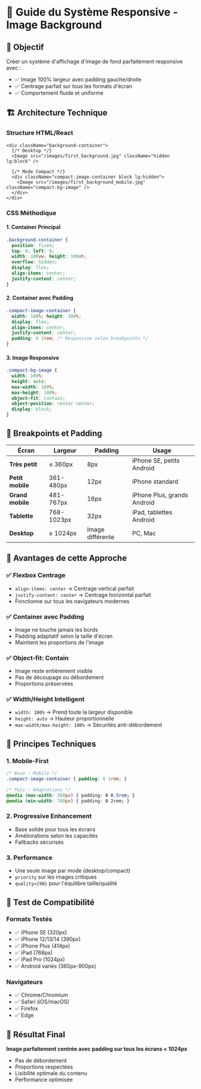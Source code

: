 # 📱 Guide du Système Responsive - Image Background

## 🎯 Objectif
Créer un système d'affichage d'image de fond parfaitement responsive avec :
- ✅ Image 100% largeur avec padding gauche/droite
- ✅ Centrage parfait sur tous les formats d'écran
- ✅ Comportement fluide et uniforme

## 🏗️ Architecture Technique

### **Structure HTML/React**
```tsx
<div className="background-container">
  {/* Desktop */}
  <Image src="/images/first_background.jpg" className="hidden lg:block" />
  
  {/* Mode Compact */}
  <div className="compact-image-container block lg:hidden">
    <Image src="/images/first_background_mobile.jpg" className="compact-bg-image" />
  </div>
</div>
```

### **CSS Méthodique**

#### **1. Container Principal**
```css
.background-container {
  position: fixed;
  top: 0; left: 0;
  width: 100vw; height: 100vh;
  overflow: hidden;
  display: flex;
  align-items: center;
  justify-content: center;
}
```

#### **2. Container avec Padding**
```css
.compact-image-container {
  width: 100%; height: 100%;
  display: flex;
  align-items: center;
  justify-content: center;
  padding: 0 1rem; /* Responsive selon breakpoints */
}
```

#### **3. Image Responsive**
```css
.compact-bg-image {
  width: 100%;
  height: auto;
  max-width: 100%;
  max-height: 100%;
  object-fit: contain;
  object-position: center center;
  display: block;
}
```

## 📏 Breakpoints et Padding

| Écran | Largeur | Padding | Usage |
|-------|---------|---------|-------|
| **Très petit** | ≤ 360px | 8px | iPhone SE, petits Android |
| **Petit mobile** | 361-480px | 12px | iPhone standard |
| **Grand mobile** | 481-767px | 16px | iPhone Plus, grands Android |
| **Tablette** | 768-1023px | 32px | iPad, tablettes Android |
| **Desktop** | ≥ 1024px | Image différente | PC, Mac |

## 🎨 Avantages de cette Approche

### **✅ Flexbox Centrage**
- `align-items: center` → Centrage vertical parfait
- `justify-content: center` → Centrage horizontal parfait
- Fonctionne sur tous les navigateurs modernes

### **✅ Container avec Padding**
- Image ne touche jamais les bords
- Padding adaptatif selon la taille d'écran
- Maintient les proportions de l'image

### **✅ Object-fit: Contain**
- Image reste entièrement visible
- Pas de découpage ou débordement
- Proportions préservées

### **✅ Width/Height Intelligent**
- `width: 100%` → Prend toute la largeur disponible
- `height: auto` → Hauteur proportionnelle
- `max-width/max-height: 100%` → Sécurités anti-débordement

## 🔧 Principes Techniques

### **1. Mobile-First**
```css
/* Base : Mobile */
.compact-image-container { padding: 0 1rem; }

/* Puis : Adaptations */
@media (max-width: 360px) { padding: 0 0.5rem; }
@media (min-width: 768px) { padding: 0 2rem; }
```

### **2. Progressive Enhancement**
- Base solide pour tous les écrans
- Améliorations selon les capacités
- Fallbacks sécurisés

### **3. Performance**
- Une seule image par mode (desktop/compact)
- `priority` sur les images critiques
- `quality={90}` pour l'équilibre taille/qualité

## 🧪 Test de Compatibilité

### **Formats Testés**
- ✅ iPhone SE (320px)
- ✅ iPhone 12/13/14 (390px)
- ✅ iPhone Plus (414px)
- ✅ iPad (768px)
- ✅ iPad Pro (1024px)
- ✅ Android variés (360px-900px)

### **Navigateurs**
- ✅ Chrome/Chromium
- ✅ Safari (iOS/macOS)
- ✅ Firefox
- ✅ Edge

## 🎯 Résultat Final

**Image parfaitement centrée avec padding sur tous les écrans < 1024px**
- Pas de débordement
- Proportions respectées
- Lisibilité optimale du contenu
- Performance optimisée